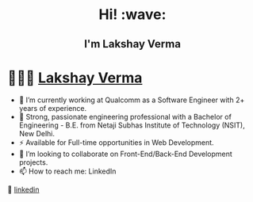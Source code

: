 <h1 align='center'> Hi! :wave:</h1>
<h2 align='center'> I'm Lakshay Verma</h2>


# 👨🏻‍💻 [Lakshay Verma](https://www.linkedin.com/in/lakshay-verma7/)


- 🔭 I’m currently working at Qualcomm as a Software Engineer with 2+ years of experience.
- 🌱 Strong, passionate engineering professional with a Bachelor of Engineering - B.E. from Netaji Subhas Institute of Technology (NSIT), New Delhi.
- ⚡  Available for Full-time opportunities in Web Development.
- 👯 I’m looking to collaborate on Front-End/Back-End Development projects.
- 📫 How to reach me: LinkedIn

👔 [linkedin][linkedin]


[banner]: fsadfas
[linkedin]: https://www.linkedin.com/in/lakshay-verma7/
